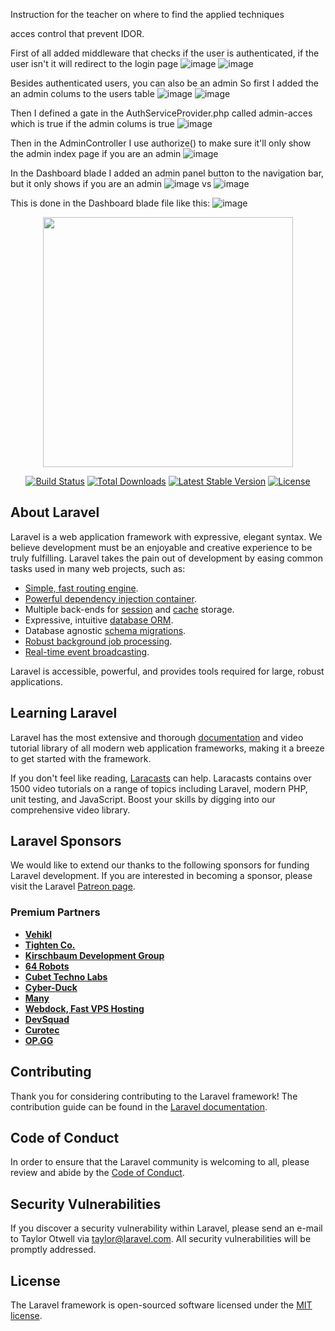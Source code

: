 Instruction for the teacher on where to find the applied techniques

acces control that prevent IDOR.

First of all added middleware that checks if the user is authenticated, if the user isn't it will redirect to the login page
![image](https://user-images.githubusercontent.com/70522000/121594403-53a3ed80-ca3d-11eb-9126-8a7008cfd35d.png)
![image](https://user-images.githubusercontent.com/70522000/121595046-2d328200-ca3e-11eb-8e8f-642b01839eec.png)

Besides authenticated users, you can also be an admin
So first I added the an admin colums to the users table
![image](https://user-images.githubusercontent.com/70522000/121595310-6ff45a00-ca3e-11eb-886c-b35a50ca1eaa.png)
![image](https://user-images.githubusercontent.com/70522000/121595654-c5c90200-ca3e-11eb-9fef-c87a18d493bc.png)

Then I defined a gate in the AuthServiceProvider.php called admin-acces which is true if the admin colums is true
![image](https://user-images.githubusercontent.com/70522000/121595482-9dd99e80-ca3e-11eb-925f-8796cff52cab.png)

Then in the AdminController I use authorize() to make sure it'll only show the admin index page if you are an admin
![image](https://user-images.githubusercontent.com/70522000/121596007-2f491080-ca3f-11eb-9113-f829e8393de7.png)

In the Dashboard blade I added an admin panel button to the navigation bar, but it only shows if you are an admin
![image](https://user-images.githubusercontent.com/70522000/121596401-ab435880-ca3f-11eb-9d7b-83254c50ed59.png)
vs
![image](https://user-images.githubusercontent.com/70522000/121596481-bd24fb80-ca3f-11eb-9ee9-749cfefbc852.png)

This is done in the Dashboard blade file like this:
![image](https://user-images.githubusercontent.com/70522000/121596596-eb0a4000-ca3f-11eb-9130-1aabec738a79.png)














<p align="center"><a href="https://laravel.com" target="_blank"><img src="https://raw.githubusercontent.com/laravel/art/master/logo-lockup/5%20SVG/2%20CMYK/1%20Full%20Color/laravel-logolockup-cmyk-red.svg" width="400"></a></p>

<p align="center">
<a href="https://travis-ci.org/laravel/framework"><img src="https://travis-ci.org/laravel/framework.svg" alt="Build Status"></a>
<a href="https://packagist.org/packages/laravel/framework"><img src="https://img.shields.io/packagist/dt/laravel/framework" alt="Total Downloads"></a>
<a href="https://packagist.org/packages/laravel/framework"><img src="https://img.shields.io/packagist/v/laravel/framework" alt="Latest Stable Version"></a>
<a href="https://packagist.org/packages/laravel/framework"><img src="https://img.shields.io/packagist/l/laravel/framework" alt="License"></a>
</p>

## About Laravel

Laravel is a web application framework with expressive, elegant syntax. We believe development must be an enjoyable and creative experience to be truly fulfilling. Laravel takes the pain out of development by easing common tasks used in many web projects, such as:

- [Simple, fast routing engine](https://laravel.com/docs/routing).
- [Powerful dependency injection container](https://laravel.com/docs/container).
- Multiple back-ends for [session](https://laravel.com/docs/session) and [cache](https://laravel.com/docs/cache) storage.
- Expressive, intuitive [database ORM](https://laravel.com/docs/eloquent).
- Database agnostic [schema migrations](https://laravel.com/docs/migrations).
- [Robust background job processing](https://laravel.com/docs/queues).
- [Real-time event broadcasting](https://laravel.com/docs/broadcasting).

Laravel is accessible, powerful, and provides tools required for large, robust applications.

## Learning Laravel

Laravel has the most extensive and thorough [documentation](https://laravel.com/docs) and video tutorial library of all modern web application frameworks, making it a breeze to get started with the framework.

If you don't feel like reading, [Laracasts](https://laracasts.com) can help. Laracasts contains over 1500 video tutorials on a range of topics including Laravel, modern PHP, unit testing, and JavaScript. Boost your skills by digging into our comprehensive video library.

## Laravel Sponsors

We would like to extend our thanks to the following sponsors for funding Laravel development. If you are interested in becoming a sponsor, please visit the Laravel [Patreon page](https://patreon.com/taylorotwell).

### Premium Partners

- **[Vehikl](https://vehikl.com/)**
- **[Tighten Co.](https://tighten.co)**
- **[Kirschbaum Development Group](https://kirschbaumdevelopment.com)**
- **[64 Robots](https://64robots.com)**
- **[Cubet Techno Labs](https://cubettech.com)**
- **[Cyber-Duck](https://cyber-duck.co.uk)**
- **[Many](https://www.many.co.uk)**
- **[Webdock, Fast VPS Hosting](https://www.webdock.io/en)**
- **[DevSquad](https://devsquad.com)**
- **[Curotec](https://www.curotec.com/services/technologies/laravel/)**
- **[OP.GG](https://op.gg)**

## Contributing

Thank you for considering contributing to the Laravel framework! The contribution guide can be found in the [Laravel documentation](https://laravel.com/docs/contributions).

## Code of Conduct

In order to ensure that the Laravel community is welcoming to all, please review and abide by the [Code of Conduct](https://laravel.com/docs/contributions#code-of-conduct).

## Security Vulnerabilities

If you discover a security vulnerability within Laravel, please send an e-mail to Taylor Otwell via [taylor@laravel.com](mailto:taylor@laravel.com). All security vulnerabilities will be promptly addressed.

## License

The Laravel framework is open-sourced software licensed under the [MIT license](https://opensource.org/licenses/MIT).
